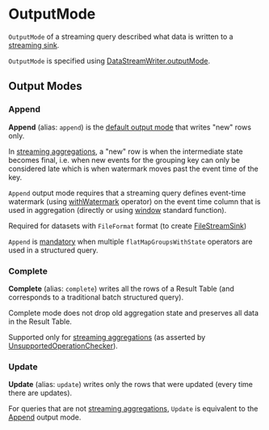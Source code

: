 # OutputMode

`OutputMode` of a streaming query described what data is written to a [streaming sink](Sink.md).

`OutputMode` is specified using [DataStreamWriter.outputMode](DataStreamWriter.md#outputMode).

## Output Modes

### <span id="Append"> Append

**Append** (alias: `append`) is the [default output mode](DataStreamWriter.md#outputMode) that writes "new" rows only.

In [streaming aggregations](streaming-aggregation/index.md), a "new" row is when the intermediate state becomes final, i.e. when new events for the grouping key can only be considered late which is when watermark moves past the event time of the key.

`Append` output mode requires that a streaming query defines event-time watermark (using [withWatermark](operators/withWatermark.md) operator) on the event time column that is used in aggregation (directly or using [window](operators/window.md) standard function).

Required for datasets with `FileFormat` format (to create [FileStreamSink](datasources/file/FileStreamSink.md))

`Append` is [mandatory](UnsupportedOperationChecker.md#multiple-flatMapGroupsWithState) when multiple `flatMapGroupsWithState` operators are used in a structured query.

### <span id="Complete"> Complete

**Complete** (alias: `complete`) writes all the rows of a Result Table (and corresponds to a traditional batch structured query).

Complete mode does not drop old aggregation state and preserves all data in the Result Table.

Supported only for [streaming aggregations](streaming-aggregation/index.md) (as asserted by [UnsupportedOperationChecker](UnsupportedOperationChecker.md#checkForStreaming)).

### <span id="Update"> Update

**Update** (alias: `update`) writes only the rows that were updated (every time there are updates).

For queries that are not [streaming aggregations](streaming-aggregation/index.md), `Update` is equivalent to the [Append](#Append) output mode.
